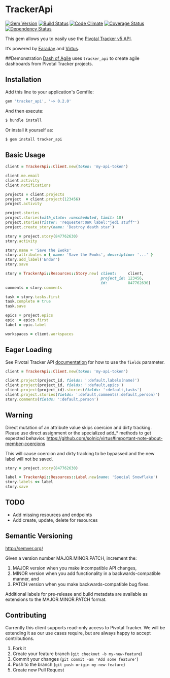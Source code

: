 # TrackerApi

[![Gem Version](https://badge.fury.io/rb/tracker_api.png)](http://badge.fury.io/rb/tracker_api)
[![Build Status](https://travis-ci.org/dashofcode/tracker_api.png?branch=master)](https://travis-ci.org/dashofcode/tracker_api)
[![Code Climate](https://codeclimate.com/github/dashofcode/tracker_api.png)](https://codeclimate.com/github/dashofcode/tracker_api)
[![Coverage Status](https://coveralls.io/repos/dashofcode/tracker_api/badge.png?branch=master)](https://coveralls.io/r/dashofcode/tracker_api?branch=master)
[![Dependency Status](https://gemnasium.com/dashofcode/tracker_api.png)](https://gemnasium.com/dashofcode/tracker_api)

This gem allows you to easily use the [Pivotal Tracker v5 API](https://www.pivotaltracker.com/help/api/rest/v5).

It’s powered by [Faraday](https://github.com/lostisland/faraday) and [Virtus](https://github.com/solnic/virtus).

##Demonstration
[Dash of Agile](https://www.dashofagile.com) uses `tracker_api` to create agile dashboards from Pivotal Tracker projects.

## Installation

Add this line to your application's Gemfile:
```ruby
gem 'tracker_api', '~> 0.2.0'
```

And then execute:
```bash
$ bundle install
```

Or install it yourself as:
```bash
$ gem install tracker_api
```

## Basic Usage

```ruby
client = TrackerApi::Client.new(token: 'my-api-token')                    # Create API client

client.me.email                                                           # Get email for the authenticated person
client.activity                                                           # Get a list of all the activity performed the authenticated person
client.notifications                                                      # Get notifications for the authenticated person

projects = client.projects                                                # Get all projects
project  = client.project(123456)                                         # Find project with given ID
project.activity                                                          # Get a list of all the activity performed on this project

project.stories                                                           # Get all stories for a project
project.stories(with_state: :unscheduled, limit: 10)                      # Get 10 unscheduled stories for a project
project.stories(filter: 'requester:OWK label:"jedi stuff"')               # Get all stories that match the given filters
project.create_story(name: 'Destroy death star')                          # Create a story with the name 'Destroy death star'

story = project.story(847762630)                                          # Find a story with the given ID
story.activity                                                            # Get a list of all the activity performed on this story

story.name = 'Save the Ewoks'                                             # Update a single story attribute
story.attributes = { name: 'Save the Ewoks', description: '...' }         # Update multiple story attributes
story.add_label('Endor')                                                  # Add a new label to an existing story
story.save                                                                # Save changes made to a story

story = TrackerApi::Resources::Story.new( client:     client,
                                          project_id: 123456,
                                          id:         847762630)          # Use the Story resource to get the story
comments = story.comments                                                 #   comments without first fetching the story

task = story.tasks.first                                                  # Get story tasks
task.complete = true
task.save                                                                 # Mark a task complete

epics = project.epics                                                     # Get all epics for a project
epic  = epics.first
label = epic.label                                                        # Get an epic's label

workspaces = client.workspaces                                            # Get person's multi-project workspaces
```

## Eager Loading

See Pivotal Tracker API [documentation](https://www.pivotaltracker.com/help/api#Response_Controlling_Parameters) for how to use the `fields` parameter.

```ruby
client = TrackerApi::Client.new(token: 'my-api-token')                    # Create API client

client.project(project_id, fields: ':default,labels(name)')               # Eagerly get labels with a project
client.project(project_id, fields: ':default,epics')                      # Eagerly get epics with a project
client.project(project_id).stories(fields: ':default,tasks')              # Eagerly get stories with tasks
client.project.stories(fields: ':default,comments(:default,person)')      # Eagerly get stories with comments and the person that made the comment
story.comments(fields: ':default,person')                                 # Eagerly get comments and the person that made the comment for a story
```

## Warning

Direct mutation of an attribute value skips coercion and dirty tracking. Please use direct assignment or the specialized add_* methods to get expected behavior.
https://github.com/solnic/virtus#important-note-about-member-coercions

This will cause coercion and dirty tracking to be bypassed and the new label will not be saved.
```ruby
story = project.story(847762630)

label = TrackerApi::Resources::Label.new(name: 'Special Snowflake')
story.labels << label
story.save
```

## TODO

- Add missing resources and endpoints
- Add create, update, delete for resources

## Semantic Versioning
http://semver.org/

Given a version number MAJOR.MINOR.PATCH, increment the:

1. MAJOR version when you make incompatible API changes,
2. MINOR version when you add functionality in a backwards-compatible manner, and
3. PATCH version when you make backwards-compatible bug fixes.

Additional labels for pre-release and build metadata are available as extensions to the MAJOR.MINOR.PATCH format.

## Contributing

Currently this client supports read-only access to Pivotal Tracker.
We will be extending it as our use cases require, but are always happy to accept contributions.

1. Fork it
2. Create your feature branch (`git checkout -b my-new-feature`)
3. Commit your changes (`git commit -am 'Add some feature'`)
4. Push to the branch (`git push origin my-new-feature`)
5. Create new Pull Request

